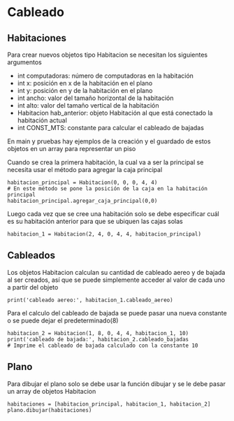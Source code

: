 # Cableado

## Habitaciones

Para crear nuevos objetos tipo Habitacion se necesitan los siguientes argumentos
- int computadoras: número de computadoras en la habitación
- int x: posición en x de la habitación en el plano
- int y: posición en y de la habitación en el plano
- int ancho: valor del tamaño horizontal de la habitación
- int alto: valor del tamaño vertical de la habitación
- Habitacion hab_anterior: objeto Habitación al que está conectado la habitación actual
- int CONST_MTS: constante para calcular el cableado de bajadas

En main y pruebas hay ejemplos de la creación y el guardado de estos objetos en un array para representar un piso

Cuando se crea la primera habitación, la cual va a ser la principal se necesita usar el método para agregar la caja principal
```
habitacion_principal = Habitacion(0, 0, 0, 4, 4)
# En este método se pone la posición de la caja en la habitación principal
habitacion_principal.agregar_caja_principal(0,0)
```
Luego cada vez que se cree una habitación solo se debe especificar cuál es su habitación anterior para que se ubiquen las cajas
solas
```
habitacion_1 = Habitacion(2, 4, 0, 4, 4, habitacion_principal)
```

## Cableados

Los objetos Habitacion calculan su cantidad de cableado aereo y de bajada al ser creados, así que se puede simplemente
acceder al valor de cada uno a partir del objeto
```
print('cableado aereo:', habitacion_1.cableado_aereo)
```
Para el calculo del cableado de bajada se puede pasar una nueva constante o se puede dejar el predeterminado(8)
```
habitacion_2 = Habitacion(1, 8, 0, 4, 4, habitacion_1, 10)
print('cableado de bajada:', habitacion_2.cableado_bajadas
# Imprime el cableado de bajada calculado con la constante 10
```

## Plano
Para dibujar el plano solo se debe usar la función dibujar y se le debe pasar un array de objetos Habitacion
```
habitaciones = [habitacion_principal, habitacion_1, habitacion_2]
plano.dibujar(habitaciones)
```